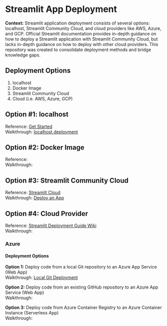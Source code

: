 # Streamlit App Deployment
**Context:** Streamlit application deployment consists of several options: localhost, Streamlit Community Cloud, and cloud providers like AWS, Azure, and GCP. Official Streamlit documentation provides in-depth guidance on how to deploy a Streamlit application with Streamlit Community Cloud, but lacks in-depth guidance on how to deploy with other cloud providers. This repository was created to consolidate deployment methods and bridge knowledge gaps.

## Deployment Options
1. localhost
2. Docker Image
3. Streamlit Community Cloud
4. Cloud (i.e. AWS, Azure, GCP)

## Option #1: localhost
Reference: [Get Started](https://docs.streamlit.io/library/get-started/main-concepts) <br />
Walkthrough: [localhost deployment](https://github.com/thedatarubicon/streamlit-app-deployment/blob/dev/localhost/localhost_deployment.md)

## Option #2: Docker Image
Reference: <br />
Walkthrough: 

## Option #3: Streamlit Community Cloud
Reference: [Streamlit Cloud](https://docs.streamlit.io/streamlit-cloud) <br />
Walkthrough: [Deploy an App](https://docs.streamlit.io/streamlit-cloud/get-started/deploy-an-app)

## Option #4: Cloud Provider
Reference: [Streamlit Deployment Guide Wiki](https://discuss.streamlit.io/t/streamlit-deployment-guide-wiki/5099) <br />
Walkthrough: 

### Azure
#### Deployment Options
**Option 1:** Deploy code from a local Git repository to an Azure App Service (Web App) <br />
Walkthrough: [Local Git Deployment](https://github.com/thedatarubicon/streamlit-app-deployment/blob/dev/azure/localgit_deployment.md)

**Option 2:** Deploy code from an existing GitHub repository to an Azure App Service (Web App) <br />
Walkthrough: 

**Option 3:** Deploy code from Azure Container Registry to an Azure Container Instance (Serverless App) <br />
Walkthrough: